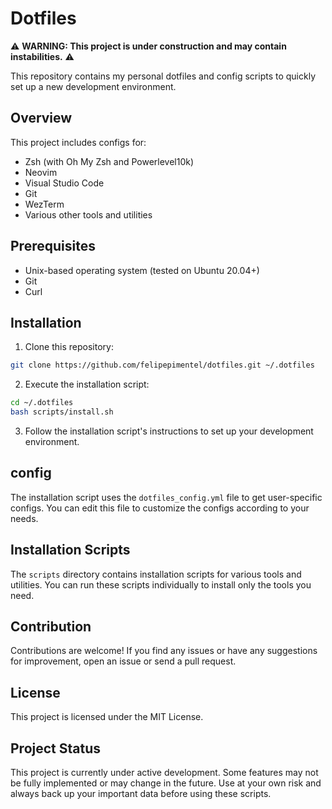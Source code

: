 # Dotfiles

⚠️ **WARNING: This project is under construction and may contain instabilities.** ⚠️

This repository contains my personal dotfiles and config scripts to quickly set up a new development environment.

## Overview

This project includes configs for:

- Zsh (with Oh My Zsh and Powerlevel10k)
- Neovim
- Visual Studio Code
- Git
- WezTerm
- Various other tools and utilities

## Prerequisites

- Unix-based operating system (tested on Ubuntu 20.04+)
- Git
- Curl

## Installation

1. Clone this repository:

```bash
git clone https://github.com/felipepimentel/dotfiles.git ~/.dotfiles
```

2. Execute the installation script:

```bash
cd ~/.dotfiles
bash scripts/install.sh
```

3. Follow the installation script's instructions to set up your development environment.

## config

The installation script uses the `dotfiles_config.yml` file to get user-specific configs. You can edit this file to customize the configs according to your needs.

## Installation Scripts

The `scripts` directory contains installation scripts for various tools and utilities. You can run these scripts individually to install only the tools you need.

## Contribution

Contributions are welcome! If you find any issues or have any suggestions for improvement, open an issue or send a pull request.

## License

This project is licensed under the MIT License.

## Project Status

This project is currently under active development. Some features may not be fully implemented or may change in the future. Use at your own risk and always back up your important data before using these scripts.
